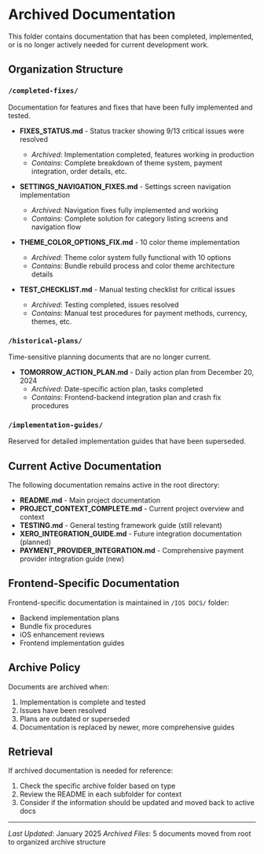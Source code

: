 # Archived Documentation

This folder contains documentation that has been completed, implemented, or is no longer actively needed for current development work.

## Organization Structure

### `/completed-fixes/`
Documentation for features and fixes that have been fully implemented and tested.

- **FIXES_STATUS.md** - Status tracker showing 9/13 critical issues were resolved
  - *Archived*: Implementation completed, features working in production
  - *Contains*: Complete breakdown of theme system, payment integration, order details, etc.

- **SETTINGS_NAVIGATION_FIXES.md** - Settings screen navigation implementation
  - *Archived*: Navigation fixes fully implemented and working
  - *Contains*: Complete solution for category listing screens and navigation flow

- **THEME_COLOR_OPTIONS_FIX.md** - 10 color theme implementation
  - *Archived*: Theme color system fully functional with 10 options
  - *Contains*: Bundle rebuild process and color theme architecture details

- **TEST_CHECKLIST.md** - Manual testing checklist for critical issues
  - *Archived*: Testing completed, issues resolved
  - *Contains*: Manual test procedures for payment methods, currency, themes, etc.

### `/historical-plans/`
Time-sensitive planning documents that are no longer current.

- **TOMORROW_ACTION_PLAN.md** - Daily action plan from December 20, 2024
  - *Archived*: Date-specific action plan, tasks completed
  - *Contains*: Frontend-backend integration plan and crash fix procedures

### `/implementation-guides/`
Reserved for detailed implementation guides that have been superseded.

## Current Active Documentation

The following documentation remains active in the root directory:

- **README.md** - Main project documentation
- **PROJECT_CONTEXT_COMPLETE.md** - Current project overview and context
- **TESTING.md** - General testing framework guide (still relevant)
- **XERO_INTEGRATION_GUIDE.md** - Future integration documentation (planned)
- **PAYMENT_PROVIDER_INTEGRATION.md** - Comprehensive payment provider integration guide (new)

## Frontend-Specific Documentation

Frontend-specific documentation is maintained in `/IOS DOCS/` folder:
- Backend implementation plans
- Bundle fix procedures
- iOS enhancement reviews
- Frontend implementation guides

## Archive Policy

Documents are archived when:
1. Implementation is complete and tested
2. Issues have been resolved
3. Plans are outdated or superseded
4. Documentation is replaced by newer, more comprehensive guides

## Retrieval

If archived documentation is needed for reference:
1. Check the specific archive folder based on type
2. Review the README in each subfolder for context
3. Consider if the information should be updated and moved back to active docs

---
*Last Updated*: January 2025
*Archived Files*: 5 documents moved from root to organized archive structure